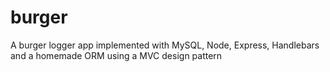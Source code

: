 # burger
A burger logger app implemented with MySQL, Node, Express, Handlebars and a homemade ORM using a MVC design pattern
